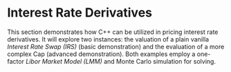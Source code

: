 # Interest Rate Derivatives
This section demonstrates how C++ can be utilized in pricing interest rate derivatives. 
It will explore two instances: the valuation of a plain vanilla *Interest Rate Swap (IRS)* (basic demonstration) and the evaluation of a more complex Cap (advanced demonstration). 
Both examples employ a one-factor *Libor Market Model (LMM)* and Monte Carlo simulation for solving.
